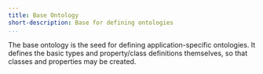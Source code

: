 ```yaml
---
title: Base Ontology
short-description: Base for defining ontologies
...
```


The base ontology is the seed for defining application-specific
ontologies. It defines the basic types and property/class
definitions themselves, so that classes and properties may be
created.

